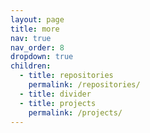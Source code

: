```yaml
---
layout: page
title: more
nav: true 
nav_order: 8
dropdown: true
children:
  - title: repositories 
    permalink: /repositories/
  - title: divider
  - title: projects
    permalink: /projects/
---
```


